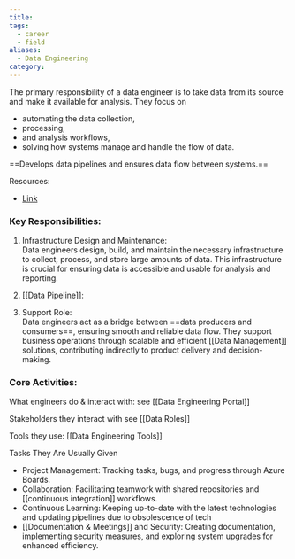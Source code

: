 ```yaml
---
title: 
tags:
  - career
  - field
aliases:
  - Data Engineering
category:
---
```

The primary responsibility of a data engineer is to take data from its source and make it available for analysis. They focus on
- automating the data collection, 
- processing, 
- and analysis workflows,
- solving how systems manage and handle the flow of data. 

==Develops data pipelines and ensures data flow between systems.==

Resources:
- [Link](https://www.youtube.com/watch?v=qWru-b6m030)

### Key Responsibilities:

1. Infrastructure Design and Maintenance:  
   Data engineers design, build, and maintain the necessary infrastructure to collect, process, and store large amounts of data. This infrastructure is crucial for ensuring data is accessible and usable for analysis and reporting.

2. [[Data Pipeline]]: 

3. Support Role:  
   Data engineers act as a bridge between ==data producers and consumers==, ensuring smooth and reliable data flow. They support business operations through scalable and efficient [[Data Management]] solutions, contributing indirectly to product delivery and decision-making.

### Core Activities:

What engineers do & interact with: see [[Data Engineering Portal]]

Stakeholders they interact with see [[Data Roles]]

Tools they use: [[Data Engineering Tools]]

Tasks They Are Usually Given
  - Project Management: Tracking tasks, bugs, and progress through Azure Boards.
  - Collaboration: Facilitating teamwork with shared repositories and [[continuous integration]] workflows.
  - Continuous Learning: Keeping up-to-date with the latest technologies and updating pipelines due to obsolescence of tech
  - [[Documentation & Meetings]] and Security: Creating documentation, implementing security measures, and exploring system upgrades for enhanced efficiency.

